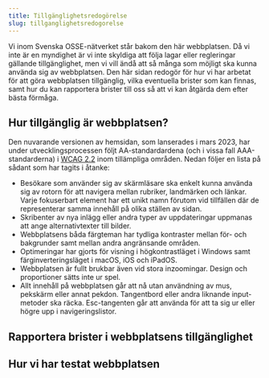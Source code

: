```yaml
---
title: Tillgänglighets­redogörelse
slug: tillganglighetsredogorelse
---
```


Vi inom Svenska OSSE-nätverket står bakom den här webbplatsen. Då vi inte är en myndighet är vi inte skyldiga att följa lagar eller regleringar gällande tillgänglighet, men vi vill ändå att så många som möjligt ska kunna använda sig av webbplatsen. Den här sidan redogör för hur vi har arbetat för att göra webbplatsen tillgänglig, vilka eventuella brister som kan finnas, samt hur du kan rapportera brister till oss så att vi kan åtgärda dem efter bästa förmåga.

## Hur tillgänglig är webbplatsen?

Den nuvarande versionen av hemsidan, som lanserades i mars 2023, har under utvecklingsprocessen följt AA-standardardena (och i vissa fall AAA-standarderna) i [WCAG 2.2](https://www.w3.org/TR/WCAG22/) inom tillämpliga områden. Nedan följer en lista på sådant som har tagits i åtanke:
- Besökare som använder sig av skärmläsare ska enkelt kunna använda sig av rotorn för att navigera mellan rubriker, landmärken och länkar. Varje fokuserbart element har ett unikt namn förutom vid tillfällen där de representerar samma innehåll på olika ställen av sidan.
- Skribenter av nya inlägg eller andra typer av uppdateringar uppmanas att ange alternativtexter till bilder.
- Webbplatsens båda färgteman har tydliga kontraster mellan för- och bakgrunder samt mellan andra angränsande områden.
- Optimeringar har gjorts för visning i högkontrastläget i Windows samt färginverteringsläget i macOS, iOS och iPadOS.
- Webbplatsen är fullt brukbar även vid stora inzoomingar. Design och proportioner sätts inte ur spel. 
- Allt innehåll på webbplatsen går att nå utan användning av mus, pekskärm eller annat pekdon. Tangentbord eller andra liknande input-metoder ska räcka. Esc-tangenten går att använda för att ta sig ur eller högre upp i navigeringslistor.

## Rapportera brister i webbplatsens tillgänglighet

## Hur vi har testat webbplatsen